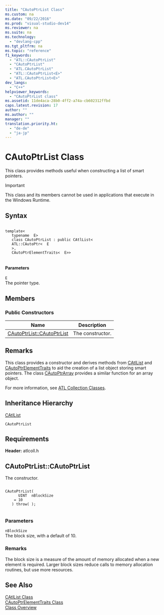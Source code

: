 ```yaml
---
title: "CAutoPtrList Class"
ms.custom: na
ms.date: "09/22/2016"
ms.prod: "visual-studio-dev14"
ms.reviewer: na
ms.suite: na
ms.technology: 
  - "devlang-cpp"
ms.tgt_pltfrm: na
ms.topic: "reference"
f1_keywords: 
  - "ATL::CAutoPtrList"
  - "CAutoPtrList"
  - "ATL.CAutoPtrList"
  - "ATL::CAutoPtrList<E>"
  - "ATL.CAutoPtrList<E>"
dev_langs: 
  - "C++"
helpviewer_keywords: 
  - "CAutoPtrList class"
ms.assetid: 11de4aca-28b0-4ff2-a74a-cb602312ffbd
caps.latest.revision: 17
author: ""
ms.author: ""
manager: ""
translation.priority.ht: 
  - "de-de"
  - "ja-jp"
---
```

# CAutoPtrList Class
This class provides methods useful when constructing a list of smart pointers.  
  
> [!IMPORTANT]
>  This class and its members cannot be used in applications that execute in the Windows Runtime.  
  
## Syntax  
  
```  
  
template<  
   typename  E>  
   class CAutoPtrList : public CAtlList<  
   ATL::CAutoPtr<  E  
   >,  
   CAutoPtrElementTraits<  E>>  
  
```  
  
#### Parameters  
 `E`  
 The pointer type.  
  
## Members  
  
### Public Constructors  
  
|Name|Description|  
|----------|-----------------|  
|[CAutoPtrList::CAutoPtrList](../vs140/cautoptrlist--cautoptrlist.md)|The constructor.|  
  
## Remarks  
 This class provides a constructor and derives methods from [CAtlList](../vs140/catllist-class.md) and [CAutoPtrElementTraits](../vs140/cautoptrelementtraits-class.md) to aid the creation of a list object storing smart pointers. The class [CAutoPtrArray](../vs140/cautoptrarray-class.md) provides a similar function for an array object.  
  
 For more information, see [ATL Collection Classes](../vs140/atl-collection-classes.md).  
  
## Inheritance Hierarchy  
 [CAtlList](../vs140/catllist-class.md)  
  
 `CAutoPtrList`  
  
## Requirements  
 **Header:** atlcoll.h  
  
##  <a name="cautoptrlist__cautoptrlist"></a>  CAutoPtrList::CAutoPtrList  
 The constructor.  
  
```  
  
CAutoPtrList(  
      UINT  nBlockSize  
    = 10   
   ) throw( );  
  
```  
  
### Parameters  
 `nBlockSize`  
 The block size, with a default of 10.  
  
### Remarks  
 The block size is a measure of the amount of memory allocated when a new element is required. Larger block sizes reduce calls to memory allocation routines, but use more resources.  
  
## See Also  
 [CAtlList Class](../vs140/catllist-class.md)   
 [CAutoPtrElementTraits Class](../vs140/cautoptrelementtraits-class.md)   
 [Class Overview](../vs140/atl-class-overview.md)